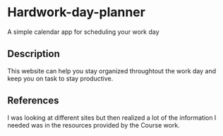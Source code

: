 # Hardwork-day-planner
A simple calendar app for scheduling your work day

## Description
This website can help you stay organized throughtout the work day and keep you on task to stay productive. 

## References
I was looking at different sites but then realized a lot of the information I needed was in the resources provided by the Course work.

